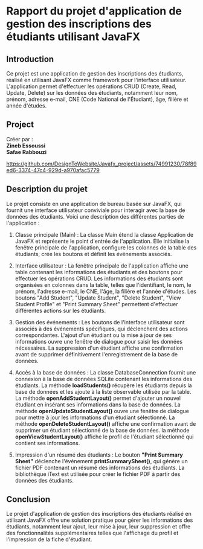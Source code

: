 # Rapport du projet d'application de gestion des inscriptions des étudiants utilisant JavaFX
## Introduction

Ce  projet est une application de gestion des inscriptions des étudiants, réalisé en utilisant JavaFX comme framework pour l'interface utilisateur. L'application permet d'effectuer les opérations CRUD (Create, Read, Update, Delete) sur les données des étudiants, notamment leur nom, prénom, adresse e-mail, CNE (Code National de l'Étudiant), âge, filière et année d'études.

## Project
Créer par : <br/>
      **Zineb Essoussi** <br/>
      **Safae Rabbouzi**
      
https://github.com/DesignToWebsite/Javafx_project/assets/74991230/78f89ed6-3374-47c4-929d-a970afac5779


## Description du projet

Le projet consiste en une application de bureau basée sur JavaFX, qui fournit une interface utilisateur conviviale pour interagir avec la base de données des étudiants. Voici une description des différentes parties de l'application :
1. Classe principale (Main) :
      La classe Main étend la classe Application de JavaFX et représente le point d'entrée de l'application.
      Elle initialise la fenêtre principale de l'application, configure les colonnes de la table des étudiants, crée les boutons et définit les événements associés.

2. Interface utilisateur :
    La fenêtre principale de l'application affiche une table contenant les informations des étudiants et des boutons pour effectuer les opérations CRUD.
    Les informations des étudiants sont organisées en colonnes dans la table, telles que l'identifiant, le nom, le prénom, l'adresse e-mail, le CNE, l'âge, la filière et l'année d'études.
    Les boutons "Add Student", "Update Student", "Delete Student", "View Student Profile" et "Print Summary Sheet" permettent d'effectuer différentes actions sur les étudiants.

3. Gestion des événements :
    Les boutons de l'interface utilisateur sont associés à des événements spécifiques, qui déclenchent des actions correspondantes.
    L'ajout d'un étudiant ou la mise à jour de ses informations ouvre une fenêtre de dialogue pour saisir les données nécessaires.
    La suppression d'un étudiant affiche une confirmation avant de supprimer définitivement l'enregistrement de la base de données.

4. Accès à la base de données :
    La classe DatabaseConnection fournit une connexion à la base de données SQLite contenant les informations des étudiants.
    La méthode **loadStudents()** récupère les étudiants depuis la base de données et les ajoute à la liste observable utilisée par la table.
    La méthode **openAddStudentLayout()** permet d'ajouter un nouvel étudiant en insérant ses informations dans la base de données.
    La méthode **openUpdateStudentLayout()** ouvre une fenêtre de dialogue pour mettre à jour les informations d'un étudiant sélectionné.
    La méthode **openDeleteStudentLayout()** affiche une confirmation avant de supprimer un étudiant sélectionné de la base de données.
    la méthode **openViewStudentLayout()** affiche le profil de l'étudiant sélectionné qui contient ses informations.
    
5. Impression d'un résumé des étudiants :
    Le bouton **"Print Summary Sheet"** déclenche l'événement **printSummarySheet()**, qui génère un fichier PDF contenant un résumé des informations des étudiants.
    La bibliothèque iText est utilisée pour créer le fichier PDF à partir des données des étudiants.

## Conclusion
Le projet d'application de gestion des inscriptions des étudiants réalisé en utilisant JavaFX offre une solution pratique pour gérer les informations des étudiants, notamment leur ajout, leur mise à jour, leur suppression et offre des fonctionnalités supplémentaires telles que l'affichage du profil et l'impression de la fiche d'étudiant.
